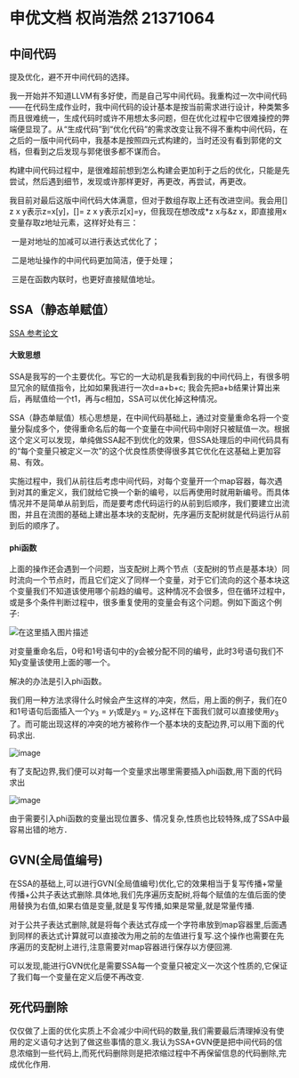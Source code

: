 # 申优文档 权尚浩然 21371064

## 中间代码

提及优化，避不开中间代码的选择。

我一开始并不知道LLVM有多好使，而是自己写中间代码。我重构过一次中间代码——在代码生成作业时，我中间代码的设计基本是按当前需求进行设计，种类繁多而且很难统一，生成代码时或许不用想太多问题，但在优化过程中它很难操控的弊端便显现了。从“生成代码”到“优化代码”的需求改变让我不得不重构中间代码，在之后的一版中间代码中，我基本是按照四元式构建的，当时还没有看到郭佬的文档，但看到之后发现与郭佬很多都不谋而合。

构建中间代码过程中，是很难超前想到怎么构建会更加利于之后的优化，只能是先尝试，然后遇到细节，发现或许那样更好，再更改，再尝试，再更改。

我目前对最后这版中间代码大体满意，但对于数组存取上还有改进空间。我会用[] z x y表示z=x[y]，[]= z x y表示z[x]=y，但我现在想改成*z x与&z x，即直接用x变量存取z地址元素，这样好处有三：

​		一是对地址的加减可以进行表达式优化了；

​		二是地址操作的中间代码更加简洁，便于处理；

​		三是在函数内联时，也更好直接赋值地址。

## SSA（静态单赋值）

[SSA 参考论文](https://www.cs.utexas.edu/~pingali/CS380C/2010/papers/ssaCytron.pdf)

#### 大致思想

SSA是我写的一个主要优化。写它的一大动机是我看到我的中间代码上，有很多明显冗余的赋值指令，比如如果我进行一次d=a+b+c; 我会先把a+b结果计算出来后，再赋值给一个t1，再与c相加，SSA可以优化掉这种情况。

SSA（静态单赋值）核心思想是，在中间代码基础上，通过对变量重命名将一个变量分裂成多个，使得重命名后的每一个变量在中间代码中刚好只被赋值一次。根据这个定义可以发现，单纯做SSA起不到优化的效果，但SSA处理后的中间代码具有的“每个变量只被定义一次”的这个优良性质使得很多其它优化在这基础上更加容易、有效。

实施过程中，我们从前往后考虑中间代码，对每个变量开一个map容器，每次遇到对其的重定义，我们就给它换一个新的编号，以后再使用时就用新编号。而具体情况并不是简单从前到后，而是要考虑代码运行的从前到后顺序，我们要建立出流图，并且在流图的基础上建出基本块的支配树，先序遍历支配树就是代码运行从前到后的顺序了。

#### phi函数

上面的操作还会遇到一个问题，当支配树上两个节点（支配树的节点是基本块）同时流向一个节点时，而且它们定义了同样一个变量，对于它们流向的这个基本块这个变量我们不知道该使用哪个前趋的编号。这种情况不会很多，但在循环过程中，或是多个条件判断过程中，很多重复使用的变量会有这个问题。例如下面这个例子:

![在这里插入图片描述](https://img-blog.csdnimg.cn/20201220200235271.png?x-oss-process=image/watermark,type_ZmFuZ3poZW5naGVpdGk,shadow_10,text_aHR0cHM6Ly9ibG9nLmNzZG4ubmV0L3FxXzM4ODc2MTE0,size_16,color_FFFFFF,t_30#pic_center)

对变量重命名后，0号和1号语句中的y会被分配不同的编号，此时3号语句我们不知y变量该使用上面的哪一个。

解决的办法是引入phi函数。

我们用一种方法求得什么时候会产生这样的冲突，然后，用上面的例子，我们在0和1号语句后面插入一个$y_3=y_1$或是$y_3=y_2$,这样在下面我们就可以直接使用$y_3$了。而可能出现这样的冲突的地方被称作一个基本块的支配边界,可以用下面的代码求出.

![image](https://github.com/quanshr/Compiler/assets/99796307/e8d69dba-6f8a-48e3-be7c-03abb3d5f605)

有了支配边界,我们便可以对每一个变量求出哪里需要插入phi函数,用下面的代码求出

![image](https://github.com/quanshr/Compiler/assets/99796307/32d15eb1-ca75-46fc-afe9-6b1dbd80a07d)

由于需要引入phi函数的变量出现位置多、情况复杂,性质也比较特殊,成了SSA中最容易出错的地方．

## GVN(全局值编号)

在SSA的基础上,可以进行GVN(全局值编号)优化,它的效果相当于复写传播+常量传播+公共子表达式删除.具体地,我们先序遍历支配树,将每个赋值的左值后面的使用替换为右值,如果右值是变量,就是复写传播,如果是常量,就是常量传播.

对于公共子表达式删除,就是将每个表达式存成一个字符串放到map容器里,后面遇到同样的表达式计算就可以直接改为用之前的左值进行复写.这个操作也需要在先序遍历的支配树上进行,注意需要对map容器进行保存以方便回溯.

可以发现,能进行GVN优化是需要SSA每一个变量只被定义一次这个性质的,它保证了我们每一个变量在定义后便不再改变.

## 死代码删除

仅仅做了上面的优化实质上不会减少中间代码的数量,我们需要最后清理掉没有使用的定义语句才达到了做这些事情的意义.我认为SSA+GVN便是把中间代码的信息浓缩到一些代码上,而死代码删除则是把浓缩过程中不再保留信息的代码删除,完成优化作用.
